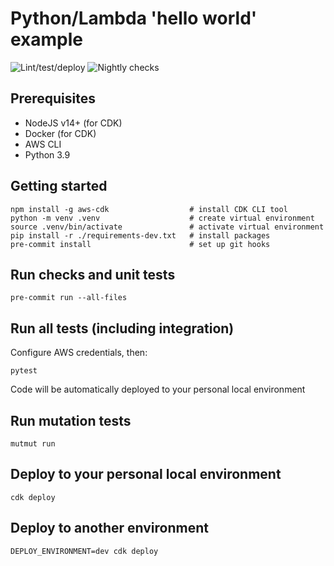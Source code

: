 # Python/Lambda 'hello world' example

![Lint/test/deploy](https://github.com/greenlynx/python-hello-world/actions/workflows/main.yml/badge.svg)
![Nightly checks](https://github.com/greenlynx/python-hello-world/actions/workflows/nightly.yml/badge.svg)

## Prerequisites

-   NodeJS v14+ (for CDK)
-   Docker (for CDK)
-   AWS CLI
-   Python 3.9

## Getting started

```
npm install -g aws-cdk                  # install CDK CLI tool
python -m venv .venv                    # create virtual environment
source .venv/bin/activate               # activate virtual environment
pip install -r ./requirements-dev.txt   # install packages
pre-commit install                      # set up git hooks
```

## Run checks and unit tests

`pre-commit run --all-files`

## Run all tests (including integration)

Configure AWS credentials, then:

`pytest`

Code will be automatically deployed to your personal local environment

## Run mutation tests

`mutmut run`

## Deploy to your personal local environment

`cdk deploy`

## Deploy to another environment

`DEPLOY_ENVIRONMENT=dev cdk deploy`
